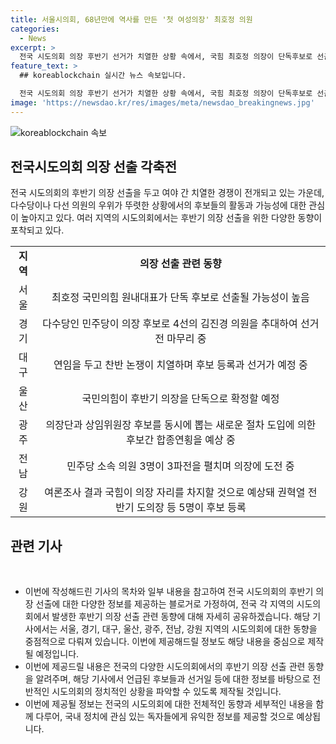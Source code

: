 ```yaml
---
title: 서울시의회, 68년만에 역사를 만든 '첫 여성의장' 최호정 의원
categories:
  - News
excerpt: >
  전국 시도의회 의장 후반기 선거가 치열한 상황 속에서, 국힘 최호정 의장이 단독후보로 선출됐으며, 다수당인 더불어민주당이 경기도의회 의장 후보 4선의 김진경 의원을 추대했다. 서울시의회에서는 국힘 최호정 의원이 사실상 최초 여성 의장이 될 것으로 예상되고, 대구시의회에서는 연임 의장을 두고 찬반 논쟁이 치열하며 3파전을 펼치고 있다. 민주당은 광주시의회를 포함한 여러 지역에서 후반기 의장 선거를 위한 선거운동을 벌이고 있다. 국힘, 민주당 양당의 후반기 의장 선거는 여러 지역에서 예상됨.
feature_text: >
  ## koreablockchain 실시간 뉴스 속보입니다.

  전국 시도의회 의장 후반기 선거가 치열한 상황 속에서, 국힘 최호정 의장이 단독후보로 선출됐으며, 다수당인 더불어민주당이 경기도의회 의장 후보 4선의 김진경 의원을 추대했다. 서울시의회에서는 국힘 최호정 의원이 사실상 최초 여성 의장이 될 것으로 예상되고, 대구시의회에서는 연임 의장을 두고 찬반 논쟁이 치열하며 3파전을 펼치고 있다. 민주당은 광주시의회를 포함한 여러 지역에서 후반기 의장 선거를 위한 선거운동을 벌이고 있다. 국힘, 민주당 양당의 후반기 의장 선거는 여러 지역에서 예상됨.
image: 'https://newsdao.kr/res/images/meta/newsdao_breakingnews.jpg'
---
```


<p><img src="https://newsdao.kr/res/images/meta/newsdao_breakingnews.jpg" alt="koreablockchain 속보" /></p>

<h2 data-ke-size="size26">전국시도의회 의장 선출 각축전</h2>

<p data-ke-size="size16">전국 시도의회의 후반기 의장 선출을 두고 여야 간 치열한 경쟁이 전개되고 있는 가운데, 다수당이나 다선 의원의 우위가 뚜렷한 상황에서의 후보들의 활동과 가능성에 대한 관심이 높아지고 있다. 여러 지역의 시도의회에서는 후반기 의장 선출을 위한 다양한 동향이 포착되고 있다.</p>

<table>
  <tr>
    <td style="text-align: center; height: 17px;"><b>지역</b></td>
    <td style="text-align: center; height: 17px;"><b>의장 선출 관련 동향</b></td>
  </tr>
  <tr>
    <td style="text-align: center; height: 17px;">서울</td>
    <td style="text-align: center; height: 17px;">최호정 국민의힘 원내대표가 단독 후보로 선출될 가능성이 높음</td>
  </tr>
  <tr>
    <td style="text-align: center; height: 17px;">경기</td>
    <td style="text-align: center; height: 17px;">다수당인 민주당이 의장 후보로 4선의 김진경 의원을 추대하여 선거 전 마무리 중</td>
  </tr>
  <tr>
    <td style="text-align: center; height: 17px;">대구</td>
    <td style="text-align: center; height: 17px;">연임을 두고 찬반 논쟁이 치열하며 후보 등록과 선거가 예정 중</td>
  </tr>
  <tr>
    <td style="text-align: center; height: 17px;">울산</td>
    <td style="text-align: center; height: 17px;">국민의힘이 후반기 의장을 단독으로 확정할 예정</td>
  </tr>
  <tr>
    <td style="text-align: center; height: 17px;">광주</td>
    <td style="text-align: center; height: 17px;">의장단과 상임위원장 후보를 동시에 뽑는 새로운 절차 도입에 의한 후보간 합종연횡을 예상 중</td>
  </tr>
  <tr>
    <td style="text-align: center; height: 17px;">전남</td>
    <td style="text-align: center; height: 17px;">민주당 소속 의원 3명이 3파전을 펼치며 의장에 도전 중</td>
  </tr>
  <tr>
    <td style="text-align: center; height: 17px;">강원</td>
    <td style="text-align: center; height: 17px;">여론조사 결과 국힘이 의장 자리를 차지할 것으로 예상돼 권혁열 전반기 도의장 등 5명이 후보 등록</td>
  </tr>
</table>

<h2 data-ke-size="size26">관련 기사</h2>

<p data-ke-size="size16">&nbsp;</p>

<ul>
<li>이번에 작성해드린 기사의 목차와 일부 내용을 참고하여 전국 시도의회의 후반기 의장 선출에 대한 다양한 정보를 제공하는 블로거로 가정하여, 전국 각 지역의 시도의회에서 발생한 후반기 의장 선출 관련 동향에 대해 자세히 공유하겠습니다. 해당 기사에서는 서울, 경기, 대구, 울산, 광주, 전남, 강원 지역의 시도의회에 대한 동향을 중점적으로 다뤄져 있습니다. 이번에 제공해드릴 정보도 해당 내용을 중심으로 제작될 예정입니다. <br> </li>
<li>이번에 제공드릴 내용은 전국의 다양한 시도의회에서의 후반기 의장 선출 관련 동향을 알려주며, 해당 기사에서 언급된 후보들과 선거일 등에 대한 정보를 바탕으로 전반적인 시도의회의 정치적인 상황을 파악할 수 있도록 제작될 것입니다. <br></li>
<li>이번에 제공될 정보는 전국의 시도의회에 대한 전체적인 동향과 세부적인 내용을 함께 다루어, 국내 정치에 관심 있는 독자들에게 유익한 정보를 제공할 것으로 예상됩니다. <br></li>
</ul>

